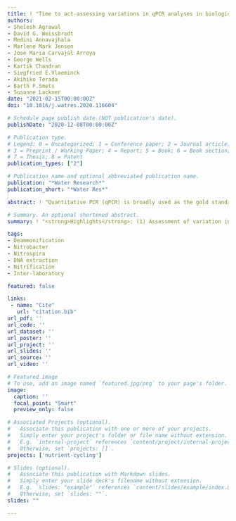 ```yaml
---
title: ! "Time to act-assessing variations in qPCR analyses in biological nitrogen removal with examples from partial nitritation/anammox systems"
authors:
- Shelesh Agrawal
- David G. Weissbrodt
- Medini Annavajhala
- Marlene Mark Jensen
- Jose Maria Carvajal Arroyo
- George Wells
- Kartik Chandran
- Siegfried E.Vlaeminck
- Akihiko Terada 
- Barth F.Smets
- Susanne Lackner
date: "2021-02-15T00:00:00Z"
doi: "10.1016/j.watres.2020.116604"

# Schedule page publish date (NOT publication's date).
publishDate: "2020-12-08T00:00:00Z"

# Publication type.
# Legend: 0 = Uncategorized; 1 = Conference paper; 2 = Journal article;
# 3 = Preprint / Working Paper; 4 = Report; 5 = Book; 6 = Book section;
# 7 = Thesis; 8 = Patent
publication_types: ["2"]

# Publication name and optional abbreviated publication name.
publication: "*Water Research*"
publication_short: "*Water Res*"

abstract: ! "Quantitative PCR (qPCR) is broadly used as the gold standard to quantify microbial community fractions in environmental microbiology and biotechnology. Benchmarking efforts to ensure the comparability of qPCR data for environmental bioprocesses are still scarce. Also, for partial nitritation/anammox (PN/A) systems systematic investigations are still missing, rendering meta-analysis of reported trends and generic insights potentially precarious. We report a baseline investigation of the variability of qPCR-based analyses for microbial communities applied to PN/A systems. Round-robin testing was performed for three PN/A biomass samples in six laboratories, using the respective in-house DNA extraction and qPCR protocols. The concentration of extracted DNA was significantly different between labs, ranged between 2.7 and 328 ng/mg wet biomass. The variability among the qPCR abundance data of different labs was very high (1-7 log fold) but differed for different target microbial guilds. DNA extraction caused maximum variation (3-7 log fold), followed by the primers (1-3 log fold). These insights will guide environmental scientists and engineers as well as treatment plant operators in the interpretation of qPCR data."

# Summary. An optional shortened abstract.
summary: ! "<strong>Highlights</strong>: (1) Assessment of variation in qPCR analysis of biological nitrogen removal microbiome. (2) Comparison of qPCR results between labs highlights the limitations with comparability. (3) The impact of DNA extraction was highest was followed by choice of primers. (4) The extent of variability between labs depends upon the sample type. (5) The extent of variability between labs differed for each target microorganism."

tags:
- Deammonification
- Nitrobacter
- Nitrospira
- DNA extraction
- Nitrification
- Inter-laboratory

featured: false

links:
 - name: "Cite"
   url: "citation.bib"
url_pdf: ''
url_code: ''
url_dataset: ''
url_poster: ''
url_project: ''
url_slides: ''
url_source: ''
url_video: ''

# Featured image
# To use, add an image named `featured.jpg/png` to your page's folder. 
image:
  caption: ''
  focal_point: "Smart"
  preview_only: false

# Associated Projects (optional).
#   Associate this publication with one or more of your projects.
#   Simply enter your project's folder or file name without extension.
#   E.g. `internal-project` references `content/project/internal-project/index.md`.
#   Otherwise, set `projects: []`.
projects: ['nutrient-cycling']

# Slides (optional).
#   Associate this publication with Markdown slides.
#   Simply enter your slide deck's filename without extension.
#   E.g. `slides: "example"` references `content/slides/example/index.md`.
#   Otherwise, set `slides: ""`.
slides: ""

---
```

